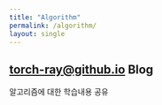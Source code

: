 ```yaml
---
title: "Algorithm"
permalink: /algorithm/
layout: single
---
```


## torch-ray@github.io Blog

알고리즘에 대한 학습내용 공유
